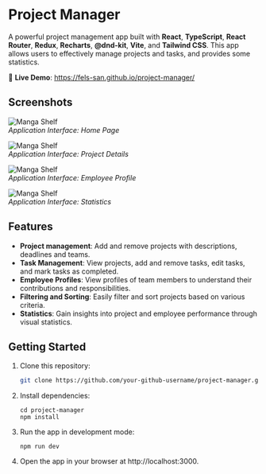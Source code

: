 # Project Manager

A powerful project management app built with **React**, **TypeScript**, **React Router**, **Redux**, **Recharts**, **@dnd-kit**, **Vite**, and **Tailwind CSS**. This app allows users to effectively manage projects and tasks, and provides some statistics.

🔗 **Live Demo**: https://fels-san.github.io/project-manager/

## Screenshots  

![Manga Shelf](https://github.com/user-attachments/assets/5cf64a72-3970-4ad8-bc12-ee70da0c66b3)  
_Application Interface: Home Page_

![Manga Shelf](https://github.com/user-attachments/assets/2ba6099e-3cc4-491d-9299-0ced14f48580)  
_Application Interface: Project Details_

![Manga Shelf](https://github.com/user-attachments/assets/26f0eadc-24cc-45a9-b6f0-d3782c542132)  
_Application Interface: Employee Profile_  

![Manga Shelf](https://github.com/user-attachments/assets/70f34559-3e52-4d7e-8f9f-38d6024cbde9)  
_Application Interface: Statistics_  

## Features

- **Project management**: Add and remove projects with descriptions, deadlines and teams.
- **Task Management**: View projects, add and remove tasks, edit tasks, and mark tasks as completed.
- **Employee Profiles**: View profiles of team members to understand their contributions and responsibilities.
- **Filtering and Sorting**: Easily filter and sort projects based on various criteria.
- **Statistics**: Gain insights into project and employee performance through visual statistics.

## Getting Started

1. Clone this repository:

   ```bash
   git clone https://github.com/your-github-username/project-manager.git

    ```

2. Install dependencies:

    ```
    cd project-manager
    npm install
    ```

3. Run the app in development mode:
    
    ```
    npm run dev
    ```

4. Open the app in your browser at http://localhost:3000.
